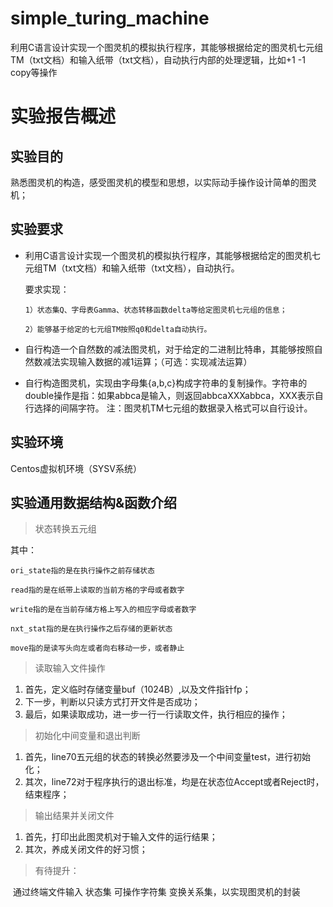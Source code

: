 # simple_turing_machine
利用C语言设计实现一个图灵机的模拟执行程序，其能够根据给定的图灵机七元组TM（txt文档）和输入纸带（txt文档），自动执行内部的处理逻辑，比如+1 -1 copy等操作

# 实验报告概述

## 实验目的

熟悉图灵机的构造，感受图灵机的模型和思想，以实际动手操作设计简单的图灵机；

## 实验要求

- 利用C语言设计实现一个图灵机的模拟执行程序，其能够根据给定的图灵机七元组TM（txt文档）和输入纸带（txt文档），自动执行。

  要求实现：

  `1）状态集Q、字母表Gamma、状态转移函数delta等给定图灵机七元组的信息；`

  `2）能够基于给定的七元组TM按照q0和delta自动执行。`

- 自行构造一个自然数的减法图灵机，对于给定的二进制比特串，其能够按照自然数减法实现输入数据的减1运算；（可选：实现减法运算）

- 自行构造图灵机，实现由字母集{a,b,c}构成字符串的复制操作。字符串的double操作是指：如果abbca是输入，则返回abbcaXXXabbca，XXX表示自行选择的间隔字符。
  注：图灵机TM七元组的数据录入格式可以自行设计。

## 实验环境

Centos虚拟机环境（SYSV系统）



## 实验通用数据结构&函数介绍

> 状态转换五元组

其中：

`ori_state指的是在执行操作之前存储状态`

`read指的是在纸带上读取的当前方格的字母或者数字`

`write指的是在当前存储方格上写入的相应字母或者数字`

`nxt_stat指的是在执行操作之后存储的更新状态`

`move指的是读写头向左或者向右移动一步，或者静止`



> 读取输入文件操作

1. 首先，定义临时存储变量buf（1024B）,以及文件指针fp；
2. 下一步，判断以只读方式打开文件是否成功；
3. 最后，如果读取成功，进一步一行一行读取文件，执行相应的操作；



> 初始化中间变量和退出判断

1. 首先，line70五元组的状态的转换必然要涉及一个中间变量test，进行初始化；
2. 其次，line72对于程序执行的退出标准，均是在状态位Accept或者Reject时，结束程序；



> 输出结果并关闭文件

1. 首先，打印出此图灵机对于输入文件的运行结果；
2. 其次，养成关闭文件的好习惯；



> 有待提升：

​			通过终端文件输入 状态集  可操作字符集  变换关系集，以实现图灵机的封装
